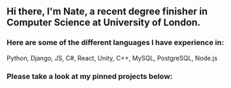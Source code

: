 ## Hi there, I'm Nate, a recent degree finisher in Computer Science at University of London.

### Here are some of the different languages I have experience in:
Python, Django, JS, C#, React, Unity, C++, MySQL, PostgreSQL, Node.js

### Please take a look at my pinned projects below:

<!--
**NateSamuel/NateSamuel** is a ✨ _special_ ✨ repository because its `README.md` (this file) appears on your GitHub profile.

Here are some ideas to get you started:

- 🔭 I’m currently working on ...
- 🌱 I’m currently learning ...
- 👯 I’m looking to collaborate on ...
- 🤔 I’m looking for help with ...
- 💬 Ask me about ...
- 📫 How to reach me: ...
- 😄 Pronouns: ...
- ⚡ Fun fact: ...
-->

